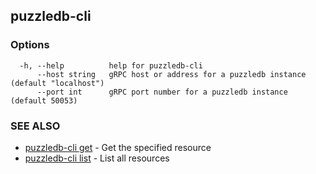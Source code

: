 ## puzzledb-cli



### Options

```
  -h, --help          help for puzzledb-cli
      --host string   gRPC host or address for a puzzledb instance (default "localhost")
      --port int      gRPC port number for a puzzledb instance (default 50053)
```

### SEE ALSO

* [puzzledb-cli get](puzzledb-cli_get.md)	 - Get the specified resource
* [puzzledb-cli list](puzzledb-cli_list.md)	 - List all resources

